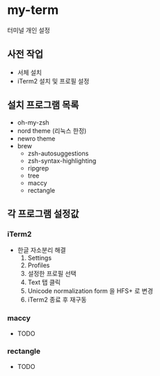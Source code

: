 # my-term

터미널 개인 설정

## 사전 작업
- 서체 설치
- iTerm2 설치 및 프로필 설정

## 설치 프로그램 목록
- oh-my-zsh
- nord theme (리눅스 한정)
- newro theme
- brew
  - zsh-autosuggestions
  - zsh-syntax-highlighting
  - ripgrep
  - tree
  - maccy
  - rectangle

## 각 프로그램 설정값
### iTerm2
- 한글 자소분리 해결
  1. Settings
  2. Profiles
  3. 설정한 프로필 선택
  4. Text 탭 클릭
  5. Unicode normalization form 을 HFS+ 로 변경
  6. iTerm2 종료 후 재구동

### maccy
- TODO

### rectangle
- TODO